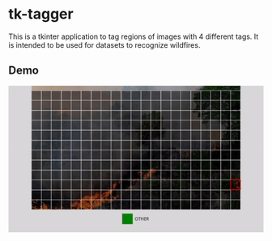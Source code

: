 # tk-tagger

This is a tkinter application to tag regions of images with 4 different tags.
It is intended to be used for datasets to recognize wildfires.

## Demo

![Demo](./docs/tagger.gif)

